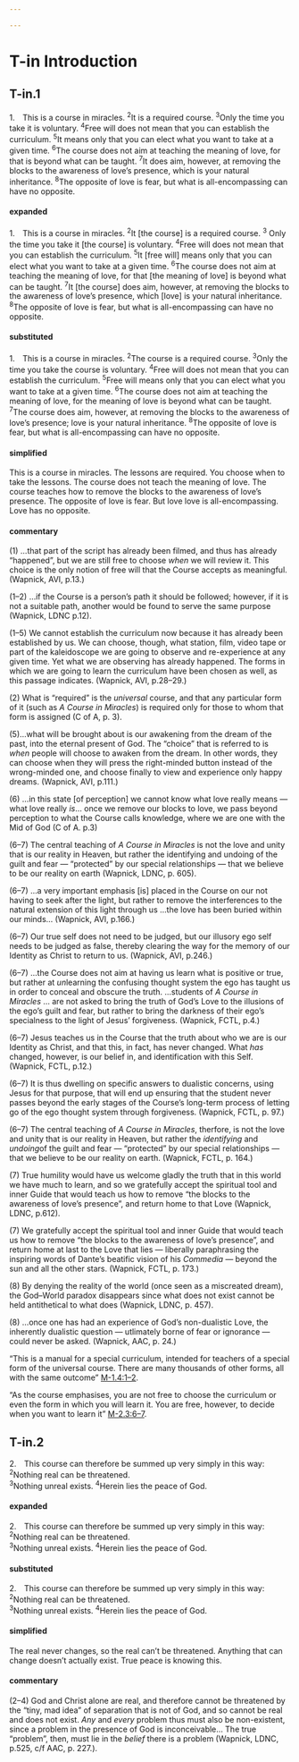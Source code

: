 ```yaml
---

---
```


# T-in Introduction

## T-in.1

<p class=fip id=p1>
1.&emsp;This is a course in miracles. <sup>2</sup>It is a required course. <sup>3</sup>Only the time you take it is voluntary. <sup>4</sup>Free will does not mean that you can establish the curriculum. <sup>5</sup>It means only that you can elect what you want to take at a given time. <sup>6</sup>The course does not aim at teaching the meaning of love, for that is beyond what can be taught. <sup>7</sup>It does aim, however, at removing the blocks to the awareness of love’s presence, which is your natural inheritance. <sup>8</sup>The opposite of love is fear, but what is all-encompassing can have no opposite.
</p>

#### expanded

1.&emsp;This is a course in miracles. 
<sup>2</sup>It [the course] is a required course. 
<sup>3</sup> Only the time you take it [the course] is voluntary. 
<sup>4</sup>Free will does not mean that you can establish the curriculum. 
<sup>5</sup>It [free will] means only that you can elect what you want to take at a given time. 
<sup>6</sup>The course does not aim at teaching the meaning of love, for that [the meaning of love] is beyond what can be taught. 
<sup>7</sup>It [the course] does aim, however, at removing the blocks to the awareness of love’s presence, which [love] is your natural inheritance. 
<sup>8</sup>The opposite of love is fear, but what is all-encompassing can have no opposite.

#### substituted

1.&emsp;This is a course in miracles. <sup>2</sup>The course is a required course. <sup>3</sup>Only the time you take the course is voluntary. <sup>4</sup>Free will does not mean that you can establish the curriculum. <sup>5</sup>Free will means only that you can elect what you want to take at a given time. <sup>6</sup>The course does not aim at teaching the meaning of love, for the meaning of love is beyond what can be taught. <sup>7</sup>The course does aim, however, at removing the blocks to the awareness of love’s presence; love is your natural inheritance. <sup>8</sup>The opposite of love is fear, but what is all-encompassing can have no opposite.

#### simplified

This is a course in miracles. The lessons are required. You choose when to take the lessons. The course does not teach the meaning of love. The course teaches how to remove the blocks to the awareness of love’s presence. The opposite of love is fear. But love love is all-encompassing. Love has no opposite.

#### commentary

(1) …that part of the script has already been filmed, and thus has already “happened”, but we are still free to choose <em>when</em> we will review it. This choice is the only notion of free will that the Course accepts as meaningful. (Wapnick, AVI, p.13.)

(1–2) …if the Course is a person’s path it should be followed; however, if it is not a suitable path, another would be found to serve the same purpose (Wapnick, LDNC p.12).

(1–5) We cannot establish the curriculum now because it has already been established by us. We can choose, though, what station, film, video tape or part of the kaleidoscope we are going to observe and re-experience at any given time. Yet what we are observing has already happened. The forms in which we are going to learn the curriculum have been chosen as well, as this passage indicates. (Wapnick, AVI, p.28–29.)

(2) What is “required” is the <em>universal</em> course, and that any particular form of it (such as <em>A Course in Miracles</em>) is required only for those to whom that form is assigned (C of A, p. 3).

(5)…what will be brought about is our awakening from the dream of the past, into the eternal present of God. The “choice” that is referred to is <em>when</em> people will choose to awaken from the dream. In other words, they can choose when they will press the right-minded button instead of the wrong-minded one, and choose finally to view and experience only happy dreams. (Wapnick, AVI, p.111.)

(6) …in this state [of perception] we cannot know what love really means — what love really <em>is</em>… once we remove our blocks to love, we pass beyond perception to what the Course calls knowledge, where we are one with the Mid of God (C of A. p.3)

(6–7) The central teaching of <em>A Course in Miracles</em> is not the love and unity that is our reality in Heaven, but rather the identifying and undoing of the guilt and fear — “protected” by our special relationships — that we believe to be our reality on earth (Wapnick, LDNC, p. 605).

(6–7) …a very important emphasis [is] placed in the Course on our not having to seek after the light, but rather to remove the interferences to the natural extension of this light through us …the love has been buried within our minds… (Wapnick, AVI, p.166.)

(6–7) Our true self does not need to be judged, but our illusory ego self needs to be judged as false, thereby clearing the way for the memory of our Identity as Christ to return to us. (Wapnick, AVI, p.246.)

(6–7) …the Course does not aim at having us learn what is positive or true, but rather at <em>un</em>learning the confusing thought system the ego has taught us in order to conceal and obscure the truth. …students of <em>A Course in Miracles</em> … are not asked to bring the truth of God’s Love to the illusions of the ego’s guilt and fear, but rather to bring the darkness of their ego’s specialness to the light of Jesus’ forgiveness. (Wapnick, FCTL, p.4.)

(6–7) Jesus teaches us in the Course that the truth about who we are is our Identity as Christ, and that this, in fact, has never changed. What <em>has</em> changed, however, is our belief in, and identification with this Self. (Wapnick, FCTL, p.12.)

(6–7) It is thus dwelling on specific answers to dualistic concerns, using Jesus for that purpose, that will end up ensuring that the student never passes beyond the early stages of the Course’s long-term process of letting go of the ego thought system through forgiveness. (Wapnick, FCTL, p. 97.)

(6–7) The central teaching of <em>A Course in Miracles</em>, therfore, is not the love and unity that is our reality in Heaven, but rather the <em>identifying</em> and <em>undoing</em>of the guilt and fear — “protected” by our special relationships — that we believe to be our reality on earth. (Wapnick, FCTL, p. 164.)

(7) True humility would have us welcome gladly the truth that in this world we have much to learn, and so we gratefully accept the spiritual tool and inner Guide that would teach us how to remove “the blocks to the awareness of love’s presence”, and return home to that Love (Wapnick, LDNC, p.612).

(7) We gratefully accept the spiritual tool and inner Guide that would teach us how to remove “the blocks to the awareness of love’s presence”, and return home at last to the Love that lies — liberally paraphrasing the inspiring words of Dante’s beatific vision of his <em>Commedia</em> — beyond the sun and all the other stars. (Wapnick, FCTL, p. 173.)

(8) By denying the reality of the world (once seen as a miscreated dream), the God–World paradox disappears since what does not exist cannot be held antithetical to what does (Wapnick, LDNC, p. 457).

(8) …once one has had an experience of God’s non-dualistic Love, the inherently dualistic question — utlimately borne of fear or ignorance — could never be asked. (Wapnick, AAC, p. 24.)

“This is a manual for a special curriculum, intended for teachers of a special form of the universal course. There are many thousands of other forms, all with the same outcome” [M-1.4:1–2](/manual/1#p4).

“As the course emphasises, you are not free to choose the curriculum or even the form in which you will learn it. You are free, however, to decide when you want to learn it” [M-2.3:6–7](/manual/2#p3).


## T-in.2

<p class=fip id=p2>
2.&emsp;This course can therefore be summed up very simply in this way:
<span class=course-quote>
<sup>2</sup>Nothing real can be threatened.<br>
<sup>3</sup>Nothing unreal exists.
</span>
<sup>4</sup>Herein lies the peace of God.
</p>

#### expanded

<p>
2.&emsp;This course can therefore be summed up very simply in this way:
<span class=course-quote>
<sup>2</sup>Nothing real can be threatened.<br>
<sup>3</sup>Nothing unreal exists.
</span>
<sup>4</sup>Herein lies the peace of God.
</p>

#### substituted

<p>
2.&emsp;This course can therefore be summed up very simply in this way:
<span class=course-quote>
<sup>2</sup>Nothing real can be threatened.<br>
<sup>3</sup>Nothing unreal exists.
</span>
<sup>4</sup>Herein lies the peace of God.

#### simplified

The real never changes, so the real can’t be threatened. Anything that can change doesn’t actually exist. True peace is knowing this.

#### commentary

(2–4) God and Christ alone are real, and therefore cannot be threatened by the “tiny, mad idea” of separation that is not of God, and so cannot be real and does not exist. <em>Any</em> and <em>every</em> problem thus must also be non-existent, since a problem in the presence of God is inconceivable… The true “problem”, then, must lie in the <em>belief</em> there is a problem (Wapnick, LDNC, p.525, c/f AAC, p. 227.).



